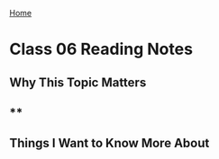 [Home](https://pgmorales76.github.io/reading_notes_301/)

# Class 06 Reading Notes

## Why This Topic Matters

## **

###

[]()

## Things I Want to Know More About

###
